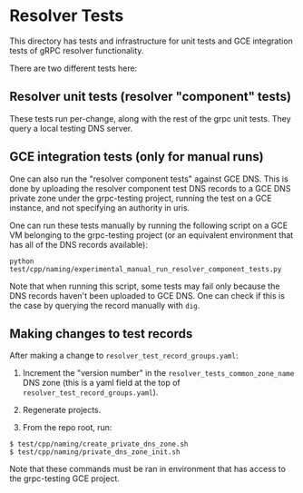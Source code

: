 # Resolver Tests

This directory has tests and infrastructure for unit tests and GCE
integration tests of gRPC resolver functionality.

There are two different tests here:

## Resolver unit tests (resolver "component" tests)

These tests run per-change, along with the rest of the grpc unit tests.
They query a local testing DNS server.

## GCE integration tests (only for manual runs)

One can also run the "resolver component tests" against GCE DNS. This
is done by uploading the resolver component test DNS records to a GCE
DNS private zone under the grpc-testing project, running the test on
a GCE instance, and not specifying an authority in uris.

One can run these tests manually by running the following script on a GCE
VM belonging to the grpc-testing project (or an equivalent environment that
has all of the DNS records available):

```
python test/cpp/naming/experimental_manual_run_resolver_component_tests.py
```

Note that when running this script, some tests may fail only because
the DNS records haven't been uploaded to GCE DNS. One can check if this
is the case by querying the record manually with `dig`.

## Making changes to test records

After making a change to `resolver_test_record_groups.yaml`:

1. Increment the "version number" in the `resolver_tests_common_zone_name`
   DNS zone (this is a yaml field at the top
   of `resolver_test_record_groups.yaml`).

2. Regenerate projects.

3. From the repo root, run:

```
$ test/cpp/naming/create_private_dns_zone.sh
$ test/cpp/naming/private_dns_zone_init.sh
```

Note that these commands must be ran in environment that
has access to the grpc-testing GCE project.
